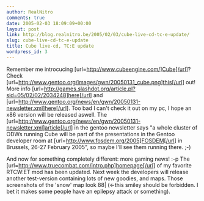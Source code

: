 ```yaml
---
author: RealNitro
comments: true
date: 2005-02-03 18:09:09+00:00
layout: post
link: http://blog.realnitro.be/2005/02/03/cube-live-cd-tc-e-update/
slug: cube-live-cd-tc-e-update
title: Cube live-cd, TC:E update
wordpress_id: 3
---
```


Remember me introcucing [url=http://www.cubeengine.com/]Cube[/url]? Check [url=http://www.gentoo.org/images/gwn/20050131_cube.png]this[/url] out! More info [url=http://games.slashdot.org/article.pl?sid=05/02/02/2034248]here[/url] and [url=http://www.gentoo.org/news/en/gwn/20050131-newsletter.xml]here[/url]. Too bad I can't check it out on my pc, I hope an x86 version will be released aswell. The [url=http://www.gentoo.org/news/en/gwn/20050131-newsletter.xml]article[/url] in the gentoo newsletter says "a whole cluster of ODWs running Cube will be part of the presentations in the Gentoo developer room at [url=http://www.fosdem.org/2005]FOSDEM[/url] in Brussels, 26-27 February 2005", so maybe I'll see them running there. ;-) 

And now for something completely different: more gaming news! :-p The [url=http://www.truecombat.com/intro.php]homepage[/url] of my favorite RTCW:ET mod has been updated. Next week the developers will release another test-version containing lots of new goodies, and maps. Those screenshots of the 'snow' map look 88| (<-this smiley should be forbidden. I bet it makes some people have an epilepsy attack or something).
